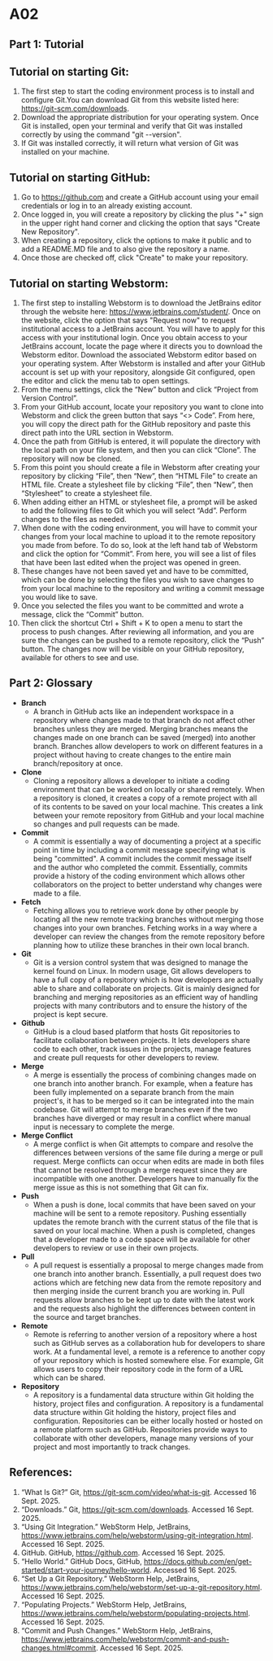 # A02


## Part 1: Tutorial ##
## Tutorial on starting Git: ##
1. The first step to start the coding environment process is to install and configure Git.You can download Git from this website listed here: https://git-scm.com/downloads.
2. Download the appropriate distribution for your operating system.
   Once Git is installed, open your terminal and verify that Git was installed correctly by using the command "git --version".
3. If Git was installed correctly, it will return what version of Git was installed on your machine.


## Tutorial on starting GitHub: ##
1. Go to https://github.com and create a GitHub account using your email credentials or log in to an already existing account.
2. Once logged in, you will create a repository by clicking the plus "+" sign in the upper right hand corner and clicking the option that says "Create New Repository".
3. When creating a repository, click the options to make it public and to add a README.MD file and to also give the repository a name.
4. Once those are checked off, click "Create" to make your repository.


## Tutorial on starting Webstorm: ##
1. The first step to installing Webstorm is to download the JetBrains editor through the website here: https://www.jetbrains.com/student/. Once on the website, click the option that says "Request now" to request institutional access to a JetBrains account. You will have to apply for this access with your institutional login. Once you obtain access to your JetBrains account, locate the page where it directs you to download the Webstorm editor. Download the associated Webstorm editor based on your operating system.
   After Webstorm is installed and after your GitHub account is set up with your repository, alongside Git configured, open the editor and click the menu tab to open settings.
2. From the menu settings, click the “New” button and click “Project from Version Control”.
3. From your GitHub account, locate your repository you want to clone into Webstorm and click the green button that says “<> Code”. From here, you will copy the direct path for the GitHub repository and paste this direct path into the URL section in Webstorm.
4. Once the path from GitHub is entered, it will populate the directory with the local path on your file system, and then you can click “Clone”. The repository will now be cloned.
5. From this point you should create a file in Webstorm after creating your repository by clicking “File”, then “New”, then “HTML File” to create an HTML file. Create a stylesheet file by clicking “File”, then “New”, then “Stylesheet” to create a stylesheet file.
6. When adding either an HTML or stylesheet file, a prompt will be asked to add the following files to Git which you will select “Add”. Perform changes to the files as needed.
7. When done with the coding environment, you will have to commit your changes from your local machine to upload it to the remote repository you made from before. To do so, look at the left hand tab of Webstorm and click the option for “Commit”. From here, you will see a list of files that have been last edited when the project was opened in green.
8. These changes have not been saved yet and have to be committed, which can be done by selecting the files you wish to save changes to from your local machine to the repository and writing a commit message you would like to save.
9. Once you selected the files you want to be committed and wrote a message, click the “Commit” button.
10. Then click the shortcut Ctrl + Shift + K to open a menu to start the process to push changes. After reviewing all information, and you are sure the changes can be pushed to a remote repository, click the “Push” button. The changes now will be visible on your GitHub repository, available for others to see and use.


## Part 2: Glossary ##
* **Branch**
  * A branch in GitHub acts like an independent workspace in a repository where changes made to that branch do not affect other branches unless they are merged. Merging branches means the changes made on one branch can be saved (merged) into another branch. Branches allow developers to work on different features in a project without having to create changes to the entire main branch/repository at once.
* **Clone**
  * Cloning a repository allows a developer to initiate a coding environment that can be worked on locally or shared remotely. When a repository is cloned, it creates a copy of a remote project with all of its contents to be saved on your local machine. This creates a link between your remote repository from GitHub and your local machine so changes and pull requests can be made.
* **Commit**
  * A commit is essentially a way of documenting a project at a specific point in time by including a commit message specifying what is being "committed". A commit includes the commit message itself and the author who completed the commit. Essentially, commits provide a history of the coding environment which allows other collaborators on the project to better understand why changes were made to a file.
* **Fetch**
  * Fetching allows you to retrieve work done by other people by locating all the new remote tracking branches without merging those changes into your own branches. Fetching works in a way where a developer can review the changes from the remote repository before planning how to utilize these branches in their own local branch.
* **Git**
  * Git is a version control system that was designed to manage the kernel found on Linux. In modern usage, Git allows developers to have a full copy of a repository which is how developers are actually able to share and collaborate on projects. Git is mainly designed for branching and merging repositories as an efficient way of handling projects with many contributors and to ensure the history of the project is kept secure.
* **Github**
  * GitHub is a cloud based platform that hosts Git repositories to facilitate collaboration between projects. It lets developers share code to each other, track issues in the projects, manage features and create pull requests for other developers to review.
* **Merge**
  * A merge is essentially the process of combining changes made on one branch into another branch. For example, when a feature has been fully implemented on a separate branch from the main project's, it has to be merged so it can be integrated into the main codebase. Git will attempt to merge branches even if the two branches have diverged or may result in a conflict where manual input is necessary to complete the merge.
* **Merge Conflict**
  * A merge conflict is when Git attempts to compare and resolve the differences between versions of the same file during a merge or pull request. Merge conflicts can occur when edits are made in both files that cannot be resolved through a merge request since they are incompatible with one another. Developers have to manually fix the merge issue as this is not something that Git can fix.
* **Push**
  * When a push is done, local commits that have been saved on your machine will be sent to a remote repository. Pushing essentially updates the remote branch with the current status of the file that is saved on your local machine. When a push is completed, changes that a developer made to a code space will be available for other developers to review or use in their own projects.
* **Pull**
  * A pull request is essentially a proposal to merge changes made from one branch into another branch. Essentially, a pull request does two actions which are fetching new data from the remote repository and then merging inside the current branch you are working in. Pull requests allow branches to be kept up to date with the latest work and the requests also highlight the differences between content in the source and target branches.
* **Remote**
  * Remote is referring to another version of a repository where a host such as GitHub serves as a collaboration hub for developers to share work. At a fundamental level, a remote is a reference to another copy of your repository which is hosted somewhere else. For example, Git allows users to copy their repository code in the form of a URL which can be shared.
* **Repository**
  * A repository is a fundamental data structure within Git holding the history, project files and configuration. A repository is a fundamental data structure within Git holding the history, project files and configuration. Repositories can be either locally hosted or hosted on a remote platform such as GitHub. Repositories provide ways to collaborate with other developers, manage many versions of your project and most importantly to track changes.




## References: ##
1. “What Is Git?” Git, https://git-scm.com/video/what-is-git. Accessed 16 Sept. 2025.
2. “Downloads.” Git, https://git-scm.com/downloads. Accessed 16 Sept. 2025.
3. “Using Git Integration.” WebStorm Help, JetBrains, https://www.jetbrains.com/help/webstorm/using-git-integration.html. Accessed 16 Sept. 2025.
4. GitHub. GitHub, https://github.com. Accessed 16 Sept. 2025.
5. “Hello World.” GitHub Docs, GitHub, https://docs.github.com/en/get-started/start-your-journey/hello-world. Accessed 16 Sept. 2025.
6. “Set Up a Git Repository.” WebStorm Help, JetBrains, https://www.jetbrains.com/help/webstorm/set-up-a-git-repository.html. Accessed 16 Sept. 2025.
7. “Populating Projects.” WebStorm Help, JetBrains, https://www.jetbrains.com/help/webstorm/populating-projects.html. Accessed 16 Sept. 2025.
8. “Commit and Push Changes.” WebStorm Help, JetBrains, https://www.jetbrains.com/help/webstorm/commit-and-push-changes.html#commit. Accessed 16 Sept. 2025.





